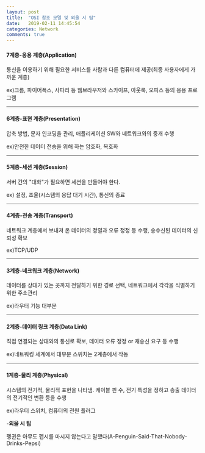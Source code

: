 ```yaml
---
layout: post
title:  "OSI 참조 모델 및 외울 시 팁"
date:   2019-02-11 14:45:54
categories: Network
comments: true
---
```


#### 7계층-응용 계층(Application)

통신을 이용하기 위해 필요한 서비스를 사람과 다른 컴퓨터에 제공(최종 사용자에게 가까운 계층)

ex)크롬, 파이어폭스, 사파리 등 웹브라우저와 스카이프, 아웃룩, 오피스 등의 응용 프로그램

---

#### 6계층-표현 계층(Presentation)

압축 방법, 문자 인코딩을 관리, 애플리케이션 SW와 네트워크와의 중개 수행

ex)안전한 데이터 전송을 위해 하는 암호화, 복호화

---

#### 5계층-세션 계층(Session)

서버 간의 "대화"가 필요하면 세션을 만들어야 한다.

ex) 설정, 조율(시스템의 응답 대기 시간), 통신의 종료

---

#### 4계층-전송 계층(Transport)

네트워크 계층에서 보내져 온 데이터의 정렬과 오류 정정 등 수행, 송수신된 데이터의 신뢰성 확보

ex)TCP/UDP

---

#### 3계층-네크워크 계층(Network)

데이터를 상대가 있는 곳까지 전달하기 위한 경로 선택, 네트워크에서 각각을 식별하기 위한 주소관리

ex)라우터 기능 대부분

---

#### 2계층-데이터 링크 계층(Data Link)

직접 연결되는 상대와의 통신로 확보, 데이터 오류 정정 or 재송신 요구 등 수행

ex)네트워킹 세계에서 대부분 스위치는 2계층에서 작동

---

#### 1계층-물리 계층(Physical)

시스템의 전기적, 물리적 표현을 나타냄. 케이블 핀 수, 전기 특성을 정하고 송출 데이터의 전기적인 변환 등을 수행

ex)라우터 스위치, 컴퓨터의 전원 플러그



-**외울 시 팁**

펭귄은 아무도 펩시를 마시지 않는다고 말했다(A-Penguin-Said-That-Nobody-Drinks-Pepsi)

